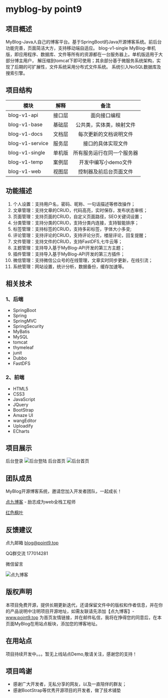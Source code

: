 # myblog-by point9
## 项目概述
MyBlog-Java人自己的博客平台。基于SpringBoot的Java开源博客系统。前后台功能完善，页面简洁大方，支持移动端自适应。
blog-v1-single MyBlog-单机版，即应用程序、数据库、文件等所有的资源都在一台服务器上。单机版适用于大部分博主用户，
解压缩到tomcat下即可使用；其余部分基于微服务系统架构，实现了后期的可扩展性，文件系统采用分布式文件系统。
系统引入NoSQL数据库及搜索引擎。
## 项目结构
| 模块      | 解释     | 备注     |
| ---------- | :-----------:  | :-----------: |
| blog-v1-api     |   接口层   |  面向接口编程    |
| blog-v1-base     |   基础层   |  公共类，实体类，映射文件    |
| blog-v1-docs     |   文档层   |  每次更新的文档说明文件    |
| blog-v1-service     |   服务层   |  接口的具体实现文件    |
| blog-v1-single     |   单机版   |  所有服务运行在同一个服务器    |
| blog-v1-temp     |   案例层   |  开发中编写小demo文件    |
| blog-v1-web     |   视图层   |  控制器及前后台页面文件    |
## 功能描述
1. 个人设置：支持用户名，密码、昵称、一句话描述等修改操作；
2. 文章管理：支持文章的CRUD，代码高亮，实时保存，发布状态审核；
3. 页面管理：支持页面的CRUD，自定义页面路径，SEO关键词设置；
4. 分类管理：支持分类的CRUD，支持分类内连接，支持智能排序；
5. 标签管理：支持标签的CRUD，支持多彩标签，字体大小多变;
6. 评论管理：支持评论的CRUD，支持评论分页，楼层评论，回复提醒；
7. 文件管理：支持文件的CRUD，支持FastDFS,七牛云等；
8. 主题管理：支持导入基于MyBlog-API开发的第三方主题；
9. 插件管理：支持导入基于MyBlog-API开发的第三方插件；
10. 微信管理：支持微信公众号的在线管理，文章实时同步更新，在线引流；
11. 系统管理：网站设置，统计分析，数据备份，缓存加速等。
## 相关技术
### 1、后端
- SpringBoot
- Spring
- SpringMVC
- SpringSecurity
- MyBatis
- MySQL
- tomcat
- thymeleaf
- junit
- Dubbo
- FastDFS
### 2、前端
- HTML5
- CSS3
- JavaScript
- JQuery
- BootStrap
- Amaze UI
- wangEditor
- Uploadify
- ECharts
## 项目展示
后台登录
![后台登陆](http://www.point9.top/wp-content/uploads/2019/03/admin_login.png)
后台首页
![后台首页](http://www.point9.top/wp-content/uploads/2019/03/admin_index.png)
## 团队成员
MyBlog开源博客系统，邀请您加入开发者团队，一起成长！

<a href="http://www.point9.top" target="_blank">点九博客</a> - 励志成为web全栈工程师
   
<a href="http://www.guimeiling.com" target="_blank">红色枫叶</a>
## 反馈建议
点九邮箱    blog@point9.top

QQ群交流    177014281

微信留言   

![点九博客](http://www.point9.top/wp-content/uploads/2019/02/qrcode_for_gh_f9e0d2e01b09_344.jpg )
## 版权声明
本项目免费开源，提供长期更新迭代，还请保留文件中的版权和作者信息，并在你的产品说明中注明项目开源地址，如需友联请先添加【点九博客】- www.point9.top 为首页友情链接，并在邮件私信，我将在挣得您的同意后，在本页面MyBlog在用站点板块，添加您的博客地址。
## 在用站点
项目持续开发中。。。暂无上线站点Demo,敬请关注，感谢您的支持！
## 项目鸣谢
- 感谢广大开发者，无私分享的网友，以及一直陪伴的群友；
- 感谢BootStrap等优秀开源项目的开发者，做了技术铺垫
